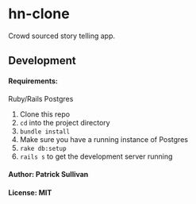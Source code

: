 # hn-clone

Crowd sourced story telling app.

## Development

#### Requirements:
  Ruby/Rails
  Postgres

1. Clone this repo
2. `cd` into the project directory
3. `bundle install`
4. Make sure you have a running instance of Postgres
4. `rake db:setup`
5. `rails s`
to get the development server running

#### Author: Patrick Sullivan

#### License: MIT
